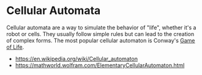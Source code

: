 # Cellular Automata

Cellular automata are a way to simulate the behavior of "life", whether it's a robot or cells.
They usually follow simple rules but can lead to the creation of complex forms.
The most popular cellular automaton is Conway's [Game of Life](https://en.wikipedia.org/wiki/Conway%27s_Game_of_Life).

* <https://en.wikipedia.org/wiki/Cellular_automaton>
* <https://mathworld.wolfram.com/ElementaryCellularAutomaton.html>
